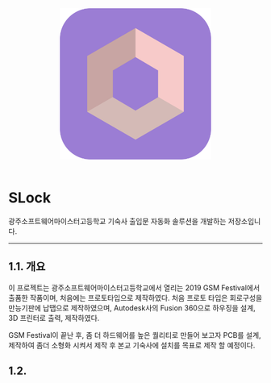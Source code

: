 <center><img src="/Logo.png" width="300" height="300"></center><br/>

# SLock
광주소프트웨어마이스터고등학교 기숙사 출입문 자동화 솔루션을 개발하는 저장소입니다.   

***

## 1.1. 개요
이 프로젝트는 광주소프트웨어마이스터고등학교에서 열리는 2019 GSM Festival에서 출품한 작품이며, 처음에는 프로토타입으로 제작하였다. 처음 프로토 타입은 회로구성을 만능기판에 납땝으로 제작하였으며, Autodesk사의 Fusion 360으로 하우징을 설계, 3D 프린터로 출력, 제작하였다.   

GSM Festival이 끝난 후, 좀 더 하드웨어를 높은 퀄리티로 만들어 보고자 PCB를 설계, 제작하여 좀더 소형화 시켜서 제작 후 본교 기숙사에 설치를 목표로 제작 할 예정이다.

## 1.2. 
